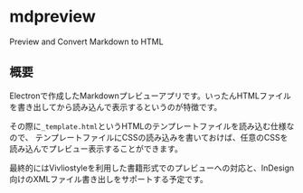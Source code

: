 # mdpreview
Preview and Convert Markdown to HTML

## 概要
Electronで作成したMarkdownプレビューアプリです。いったんHTMLファイルを書き出してから読み込んで表示するというのが特徴です。

その際に`_template.html`というHTMLのテンプレートファイルを読み込む仕様なので、
テンプレートファイルにCSSの読み込みを書いておけば、任意のCSSを読み込んでプレビュー表示することができます。

最終的にはVivliostyleを利用した書籍形式でのプレビューへの対応と、InDesign向けのXMLファイル書き出しをサポートする予定です。
